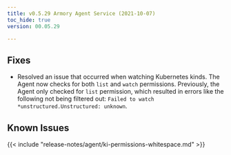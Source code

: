 ```yaml
---
title: v0.5.29 Armory Agent Service (2021-10-07)
toc_hide: true
version: 00.05.29

---
```


## Fixes
*   Resolved an issue that occurred when watching Kubernetes kinds. The Agent now checks for both `list` and `watch` permissions. Previously, the Agent only checked for `list` permission, which resulted in errors like the following not being filtered out: `Failed to watch *unstructured.Unstructured: unknown`.

## Known Issues

{{< include "release-notes/agent/ki-permissions-whitespace.md" >}}

